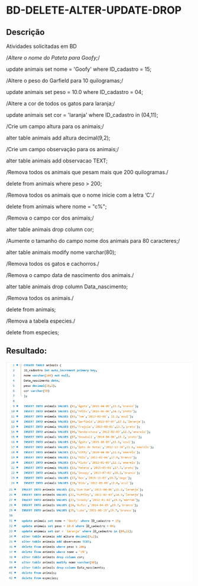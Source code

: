 # BD-DELETE-ALTER-UPDATE-DROP
## Descrição
Atividades solicitadas em BD

/*Altere o nome do Pateta para Goofy;*/ 

update animais set nome = 'Goofy' where ID_cadastro = 15;

/Altere o peso do Garfield para 10 quilogramas;/

update animais set peso = 10.0 where ID_cadastro = 04;

/Altere a cor de todos os gatos para laranja;/

update animais set cor = 'laranja' where ID_cadastro in (04,11);

/Crie um campo altura para os animais;/

alter table animais add altura decimal(9,2);

/Crie um campo observação para os animais;/

alter table animais add observacao TEXT;

/Remova todos os animais que pesam mais que 200 quilogramas./

delete from animais where peso > 200;

/Remova todos os animais que o nome inicie com a letra ‘C’./

delete from animais where nome = "c%";

/Remova o campo cor dos animais;/

alter table animais drop column cor;

/Aumente o tamanho do campo nome dos animais para 80 caracteres;/

alter table animais modify nome varchar(80);

/Remova todos os gatos e cachorros./

/Remova o campo data de nascimento dos animais./

alter table animais drop column Data_nascimento;

/Remova todos os animais./

delete from animais;

/Remova a tabela especies./

delete from especies;

## Resultado:
![exer1](https://github.com/Ig0rFA/BD-DELETE-ALTER-UPDATE-DROP/blob/main/Print1.png)
![exer2](https://github.com/Ig0rFA/BD-DELETE-ALTER-UPDATE-DROP/blob/main/Print2.png)


